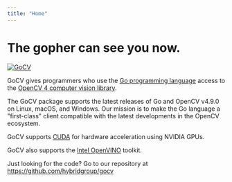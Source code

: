 ```yaml
---
title: "Home"
---
```

# The gopher can see you now.

[![GoCV](images/gocvlogo.jpg)](https://gocv.io/)

GoCV gives programmers who use the [Go programming language](https://golang.org/) access to the [OpenCV 4 computer vision library](http://opencv.org/).

The GoCV package supports the latest releases of Go and OpenCV v4.9.0 on Linux, macOS, and Windows. Our mission is to make the Go language a "first-class" client compatible with the latest developments in the OpenCV ecosystem.

GoCV supports [CUDA](https://en.wikipedia.org/wiki/CUDA) for hardware acceleration using NVIDIA GPUs.

GoCV also supports the [Intel OpenVINO](https://software.intel.com/en-us/openvino-toolkit) toolkit.

Just looking for the code? Go to our repository at https://github.com/hybridgroup/gocv
